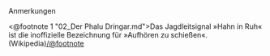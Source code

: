 <div class="anmerkungen">Anmerkungen</div>

<@footnote 1 "02_Der Phalu Dringar.md">Das Jagdleitsignal »Hahn in Ruh« ist die inoffizielle Bezeichnung für »Aufhören zu schießen«. (Wikipedia)</@footnote>
